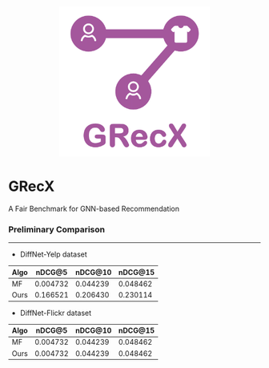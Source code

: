 <p align="center">
<img src="GRecX_LOGO_SQUARE.png" width="300"/>
</p>

# GRecX
A Fair Benchmark for GNN-based Recommendation

### Preliminary Comparison

***

* DiffNet-Yelp dataset

| Algo | nDCG@5 | nDCG@10 | nDCG@15 |
| --- | --- | --- | --- |
| MF| 0.004732 | 0.044239 |	0.048462 |
| Ours | 0.166521 | 0.206430 | 0.230114 |

* DiffNet-Flickr dataset

| Algo | nDCG@5 | nDCG@10 | nDCG@15 |
| --- | --- | --- | --- |
| MF| 0.004732 | 0.044239 |	0.048462 |
| Ours | 0.004732 | 0.044239 |	0.048462 |